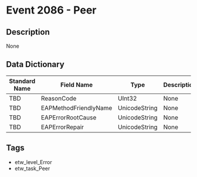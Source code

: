 # Event 2086 - Peer

## Description
None

## Data Dictionary
|Standard Name|Field Name|Type|Description|Sample Value|
|---|---|---|---|---|
|TBD|ReasonCode|UInt32|None|`None`|
|TBD|EAPMethodFriendlyName|UnicodeString|None|`None`|
|TBD|EAPErrorRootCause|UnicodeString|None|`None`|
|TBD|EAPErrorRepair|UnicodeString|None|`None`|

## Tags
* etw_level_Error
* etw_task_Peer
